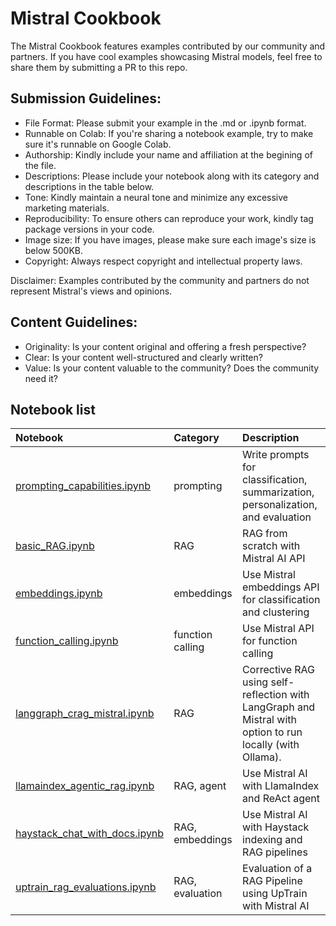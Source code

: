 # Mistral Cookbook

The Mistral Cookbook features examples contributed by our community and partners. If you have cool examples showcasing Mistral models, feel free to share them by submitting a PR to this repo.

## Submission Guidelines:
- File Format: Please submit your example in the .md or .ipynb format.
- Runnable on Colab: If you're sharing a notebook example, try to make sure it's runnable on Google Colab.
- Authorship: Kindly include your name and affiliation at the begining of the file.
- Descriptions: Please include your notebook along with its category and descriptions in the table below. 
- Tone: Kindly maintain a neural tone and minimize any excessive marketing materials.
- Reproducibility: To ensure others can reproduce your work, kindly tag package versions in your code.
- Image size: If you have images, please make sure each image's size is below 500KB.
- Copyright: Always respect copyright and intellectual property laws. 

Disclaimer: Examples contributed by the community and partners do not represent Mistral's views and opinions. 


## Content Guidelines: 
- Originality: Is your content original and offering a fresh perspective?
- Clear: Is your content well-structured and clearly written?
- Value: Is your content valuable to the community? Does the community need it? 

## Notebook list
Notebook |Category| Description
:- | :-| :-
[prompting_capabilities.ipynb](https://github.com/mistralai/cookbook/blob/main/prompting_capabilities.ipynb) | prompting| Write prompts for classification, summarization, personalization, and evaluation
[basic_RAG.ipynb](https://github.com/mistralai/cookbook/blob/main/basic_RAG.ipynb) | RAG| RAG from scratch with Mistral AI API
[embeddings.ipynb](https://github.com/mistralai/cookbook/blob/main/embeddings.ipynb) | embeddings| Use Mistral embeddings API for classification and clustering
[function_calling.ipynb](https://github.com/mistralai/cookbook/blob/main/function_calling.ipynb) | function calling| Use Mistral API for function calling
[langgraph_crag_mistral.ipynb](langgraph_crag_mistral.ipynb) | RAG | Corrective RAG using self-reflection with LangGraph and Mistral with option to run locally (with Ollama).
[llamaindex_agentic_rag.ipynb](https://github.com/mistralai/cookbook/blob/main/llamaindex_agentic_rag.ipynb) | RAG, agent| Use Mistral AI with LlamaIndex and ReAct agent
[haystack_chat_with_docs.ipynb](https://github.com/mistralai/cookbook/blob/main/haystack_chat_with_docs.ipynb) | RAG, embeddings | Use Mistral AI with Haystack indexing and RAG pipelines
[uptrain_rag_evaluations.ipynb](https://github.com/mistralai/cookbook/blob/main/uptrain_rag_evaluations.ipynb) | RAG, evaluation | Evaluation of a RAG Pipeline using UpTrain with Mistral AI